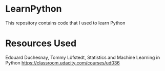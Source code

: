 # LearnPython
This repository contains code that I used to learn Python

# Resources Used
Edouard Duchesnay, Tommy Löfstedt, Statistics and Machine Learning in Python
https://classroom.udacity.com/courses/ud036
